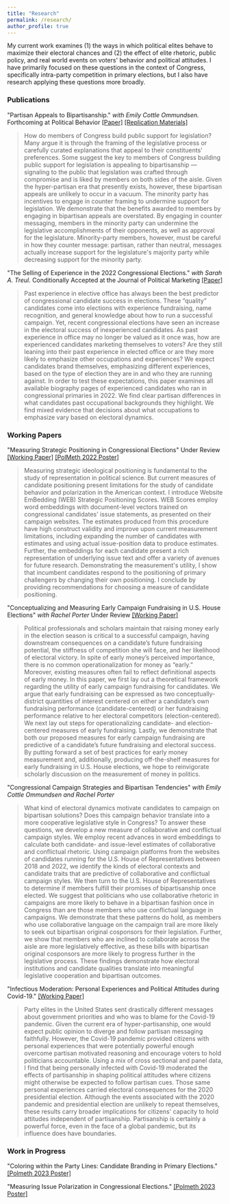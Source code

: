 ```yaml
---
title: "Research"
permalink: /research/
author_profile: true
---
```


My current work examines (1) the ways in which political elites behave to maximize their electoral chances and (2) the effect of elite rhetoric, public policy, and real world events on voters' behavior and political attitudes. I have primarily focused on these questions in the context of Congress, specifically intra-party competition in primary elections, but I also have research applying these questions more broadly. 

### Publications

"Partisan Appeals to Bipartisanship." *with Emily Cottle Ommundsen.*  Forthcoming at Political Behavior [[Paper]](/files/case_cottle_partisanappeals.pdf) [[Replication Materials]](https://github.com/crcase/partisan-appeals-to-bipartisanship)

>How do members of Congress build public support for legislation? Many argue it is through the framing of the legislative process or carefully curated explanations that appeal to their constituents' preferences. Some suggest the key to members of Congress building public support for legislation is appealing to bipartisanship — signaling to the public that legislation was crafted through compromise and is liked by members on both sides of the aisle. Given the hyper-partisan era that presently exists, however, these bipartisan appeals are unlikely to occur in a vacuum. The minority party has incentives to engage in counter framing to undermine support for legislation. We demonstrate that the benefits awarded to members by engaging in bipartisan appeals are overstated. By engaging in counter messaging, members in the minority party can undermine the legislative accomplishments of their opponents, as well as approval for the legislature. Minority-party members, however, must be careful in how they counter message: partisan, rather than neutral, messages actually increase support for the legislature's majority party while decreasing support for the minority party.

"The Selling of Experience in the 2022 Congressional Elections." *with Sarah A. Treul.* Conditionally Accepted at the Journal of Political Marketing [[Paper]](/files/case_treul_occupation.pdf)

>Past experience in elective office has always been the best predictor of congressional candidate success in elections. These “quality” candidates come into elections with experience fundraising, name recognition, and general knowledge about how to run a successful campaign. Yet, recent congressional elections have seen an increase in the electoral success of inexperienced candidates. As past experience in office may no longer be valued as it once was, how are experienced candidates marketing themselves to voters? Are they still leaning into their past experience in elected office or are they more likely to emphasize other occupations and experiences? We expect candidates brand themselves, emphasizing different experiences, based on the type of election they are in and who they are running against. In order to test these expectations, this paper examines all available biography pages of experienced candidates who ran in congressional primaries in 2022. We find clear partisan differences in what candidates past occupational backgrounds they highlight. We find mixed evidence that decisions about what occupations to emphasize vary based on electoral dynamics.

### Working Papers

"Measuring Strategic Positioning in Congressional Elections" Under Review [[Working Paper]](/files/case_measuringpositioning.pdf) [[PolMeth 2022 Poster]](/files/case_wordembeddings.pdf)

>Measuring strategic ideological positioning is fundamental to the study of representation in political science. But current measures of candidate positioning present limitations for the study of candidate behavior and polarization in the American context. I introduce Website EmBedding (WEB) Strategic Positioning Scores. WEB Scores employ word embeddings with document-level vectors trained on congressional candidates' issue statements, as presented on their campaign websites. The estimates produced from this procedure have high construct validity and improve upon current measurement limitations, including expanding the number of candidates with estimates and using actual issue-position data to produce estimates. Further, the embeddings for each candidate present a rich representation of underlying issue text and offer a variety of avenues for future research. Demonstrating the measurement's utility, I show that incumbent candidates respond to the positioning of primary challengers by changing their own positioning. I conclude by providing recommendations for choosing a measure of candidate positioning.

"Conceptualizing and Measuring Early Campaign Fundraising in U.S. House Elections" *with Rachel Porter* Under Review [[Working Paper]](/files/case_porter_money.pdf)

>Political professionals and scholars maintain that raising money early in the election season is critical to a successful campaign, having downstream consequences on a candidate’s future fundraising potential, the stiffness of competition she will face, and her likelihood of electoral victory. In spite of early money’s perceived importance, there is no common operationalization for money as “early.” Moreover, existing measures often fail to reflect definitional aspects of early money. In this paper, we first lay out a theoretical framework regarding the utility of early campaign fundraising for candidates. We argue that early fundraising can be expressed as two conceptually-district quantities of interest centered on either a candidate’s own fundraising performance (candidate-centered) or her fundraising performance relative to her electoral competitors (election-centered). We next lay out steps for operationalizing candidate- and election-centered measures of early fundraising. Lastly, we demonstrate that both our proposed measures for early campaign fundraising are predictive of a candidate’s future fundraising and electoral success. By putting forward a set of best practices for early money measurement and, additionally, producing off-the-shelf measures for early fundraising in U.S. House elections, we hope to reinvigorate scholarly discussion on the measurement of money in politics.

"Congressional Campaign Strategies and Bipartisan Tendencies" *with Emily Cottle Ommundsen and Rachel Porter*

>What kind of electoral dynamics motivate candidates to campaign on bipartisan solutions? Does this campaign behavior translate into a more cooperative legislative style in Congress? To answer these questions, we develop a new measure of collaborative and conflictual campaign styles. We employ recent advances in word embeddings to calculate both candidate- and issue-level estimates of collaborative and conflictual rhetoric. Using campaign platforms from the websites of candidates running for the U.S. House of Representatives between 2018 and 2022, we identify the kinds of electoral contexts and candidate traits that are predictive of collaborative and conflictual campaign styles. We then turn to the U.S. House of Representatives to determine if members fulfill their promises of bipartisanship once elected. We suggest that politicians who use collaborative rhetoric in campaigns are more likely to behave in a bipartisan fashion once in Congress than are those members who use conflictual language in campaigns. We demonstrate that these patterns do hold, as members who use collaborative language on the campaign trail are more likely to seek out bipartisan original cosponsors for their legislation. Further, we show that members who are inclined to collaborate across the aisle are more legislatively effective, as these bills with bipartisan original cosponsors are more likely to progress further in the legislative process. These findings demonstrate how electoral institutions and candidate qualities translate into meaningful legislative cooperation and bipartisan outcomes. 

"Infectious Moderation: Personal Experiences and Political Attitudes during Covid-19." [[Working Paper]](/files/case_infectiousmoderation.pdf)

>Party elites in the United States sent drastically different messages about government priorities and who was to blame for the Covid-19 pandemic. Given the current era of hyper-partisanship, one would expect public opinion to diverge and follow partisan messaging faithfully. However, the Covid-19 pandemic provided citizens with personal experiences that were potentially powerful enough overcome partisan motivated reasoning and encourage voters to hold politicians accountable. Using a mix of cross sectional and panel data, I find that being personally infected with Covid-19 moderated the effects of partisanship in shaping political attitudes where citizens might otherwise be expected to follow partisan cues. Those same personal experiences carried electoral consequences for the 2020 presidential election. Although the events associated with the 2020 pandemic and presidential election are unlikely to repeat themselves, these results carry broader implications for citizens' capacity to hold attitudes independent of partisanship. Partisanship is certainly a powerful force, even in the face of a global pandemic, but its influence does have boundaries.

### Work in Progress

"Coloring within the Party Lines: Candidate Branding in Primary Elections." [[Polmeth 2023 Poster]](/files/case_logos_poster.pdf)

"Measuring Issue Polarization in Congressional Elections." [[Polmeth 2023 Poster]](/files/case_porter_issues_poster.pdf)



